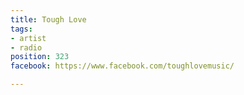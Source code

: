 ```yaml
---
title: Tough Love
tags:
- artist
- radio
position: 323
facebook: https://www.facebook.com/toughlovemusic/

---
```


